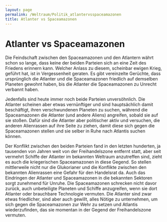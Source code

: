 ```yaml
---
layout: page
permalink: /Weltraum/Politik_atlantervsspaceamazonen
title: Atlanter vs Spaceamazonen
---
```


# Atlanter vs Spaceamazonen

Die Feindschaft zwischen den Spaceamazonen und den Atlantern währt schon so lange, dass keine der beiden Parteien sich an eine Zeit des Friedens erinnern kann. Welcher Anlass zu diesem, scheinbar ewigen Krieg, geführt hat, ist in Vergessenheit geraten. Es gibt vereinzelte Gerüchte, dass ursprünglich die Atlanter und die Spaceamazonen friedlich auf demselben Planeten gewohnt haben, bis die Atlanter die Spaceamazonen zu Unrecht verbannt haben.

Jedenfalls sind heute immer noch beide Parteien unversöhnlich. Die Atlanter scheinen aber etwas vernünftiger und sind hauptsächlich damit beschäftigt, ihren verschwundenen Planeten zu suchen, während die Spaceamazonen die Atlanter (und andere Aliens) angreifen, sobald sie auf sie stoßen. Dafür sind die Atlanter aber politischer aktiv und versuchen, die anderen Alienrassen auf ihre Seite zu ziehen, damit diese sich gegen die Spaceamazonen stellen und sie selber in Ruhe nach Atlantis suchen können.

Der Konflikt zwischen den beiden Parteien fand in den letzten hunderten, ja tausenden von Jahren weit von der Freihandelszone entfernt statt, aber seit vermehrt Schiffe der Atlanter im bekannten Weltraum anzutreffen sind, zieht es auch die kriegerischen Spaceamazonen in diese Gegend. So stellen mittlerweile nicht nur die Glukorianer und die Konflikte zwischen den bekannten Alienrassen eine Gefahr für den Handelsrat da. Auch das Eindringen der Atlanter und Spaceamazonen in die bekannten Sektoren sorgt zunehmend für Unruhe. Die Spaceamazonen schrecken nicht davor zurück, auch unbeteiligte Planeten und Schiffe anzugreifen, wenn sie dort Atlanter oder brauchbare Technologie vermuten. Die Atlanter sind zwar etwas friedlicher, sind aber auch gewillt, alles Nötige zu unternehmen, um sich gegen die Spaceamazonen zur Wehr zu setzen und Atlantis wiederzufinden, das sie momentan in der Gegend der Freihandelszone vermuten.

